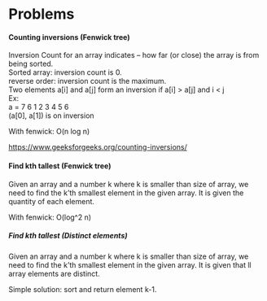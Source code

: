 # Problems

#### Counting inversions (Fenwick tree)
Inversion Count for an array indicates – how far (or close) the array is from being sorted.   
Sorted array: inversion count is 0.  
reverse order: inversion count is the maximum.   
Two elements a[i] and a[j] form an inversion if a[i] > a[j] and i < j  
Ex:  
a = 7 6 1 2 3 4 5 6  
(a[0], a[1]) is on inversion

With fenwick: O(n log n)

https://www.geeksforgeeks.org/counting-inversions/

#### Find kth tallest (Fenwick tree)
Given an array and a number k where k is smaller than size of array, we need to find the k’th smallest element in the given array. It is given the quantity of each element.

With fenwick: O(log^2 n)

##### Find kth tallest (Distinct elements)
Given an array and a number k where k is smaller than size of array, we need to find the k’th smallest element in the given array. It is given that ll array elements are distinct.

Simple solution: sort and return element k-1.
